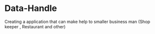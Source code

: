# Data-Handle
Creating a application that can make help to smaller business man (Shop keeper , Restaurant and other)

